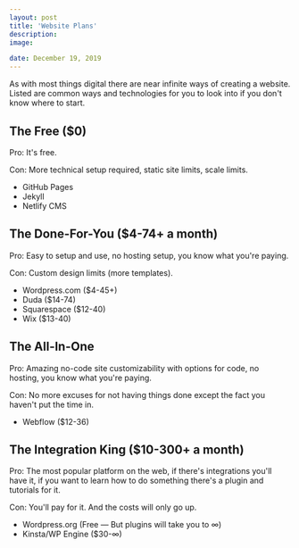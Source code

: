 ```yaml
---
layout: post
title: 'Website Plans'
description: 
image:

date: December 19, 2019
---
```


As with most things digital there are near infinite ways of creating a website. Listed are common ways and technologies for you to look into if you don't know where to start.

## The Free ($0)
Pro: It's free.

Con: More technical setup required, static site limits, scale limits.

- GitHub Pages
- Jekyll
- Netlify CMS



## The Done-For-You ($4-74+ a month)
Pro: Easy to setup and use, no hosting setup, you know what you're paying.

Con: Custom design limits (more templates).

* Wordpress.com ($4-45+)
* Duda ($14-74)
* Squarespace ($12-40)
* Wix ($13-40)

## The All-In-One
Pro: Amazing no-code site customizability with options for code, no hosting, you know what you're paying.

Con: No more excuses for not having things done except the fact you haven't put the time in.

* Webflow ($12-36)

## The Integration King ($10-300+ a month)
Pro: The most popular platform on the web, if there's integrations you'll have it, if you want to learn how to do something there's a plugin and tutorials for it.

Con: You'll pay for it. And the costs will only go up.
* Wordpress.org (Free — But plugins will take you to ∞)
* Kinsta/WP Engine ($30-∞)